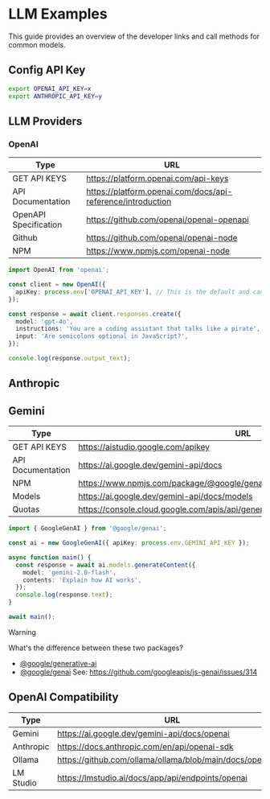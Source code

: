 # LLM Examples

This guide provides an overview of the developer links and call methods for common models.

## Config API Key

```bash
export OPENAI_API_KEY=x
export ANTHROPIC_API_KEY=y
```

## LLM Providers

### OpenAI

| Type                  | URL                                                         |
| --------------------- | ----------------------------------------------------------- |
| GET API KEYS          | https://platform.openai.com/api-keys                        |
| API Documentation     | https://platform.openai.com/docs/api-reference/introduction |
| OpenAPI Specification | https://github.com/openai/openai-openapi                    |
| Github                | https://github.com/openai/openai-node                       |
| NPM                   | https://www.npmjs.com/openai-node                           |

```ts
import OpenAI from 'openai';

const client = new OpenAI({
  apiKey: process.env['OPENAI_API_KEY'], // This is the default and can be omitted
});

const response = await client.responses.create({
  model: 'gpt-4o',
  instructions: 'You are a coding assistant that talks like a pirate',
  input: 'Are semicolons optional in JavaScript?',
});

console.log(response.output_text);
```

## Anthropic

## Gemini

| Type              | URL                                                                                |
| ----------------- | ---------------------------------------------------------------------------------- |
| GET API KEYS      | https://aistudio.google.com/apikey                                                 |
| API Documentation | https://ai.google.dev/gemini-api/docs                                              |
| NPM               | https://www.npmjs.com/package/@google/genai                                        |
| Models            | https://ai.google.dev/gemini-api/docs/models                                       |
| Quotas            | https://console.cloud.google.com/apis/api/generativelanguage.googleapis.com/quotas |

```ts
import { GoogleGenAI } from '@google/genai';

const ai = new GoogleGenAI({ apiKey: process.env.GEMINI_API_KEY });

async function main() {
  const response = await ai.models.generateContent({
    model: 'gemini-2.0-flash',
    contents: 'Explain how AI works',
  });
  console.log(response.text);
}

await main();
```

> [!WARNING]
> What's the difference between these two packages?
>
> - [@google/generative-ai](https://www.npmjs.com/package/@google/generative-ai)
> - [@google/genai](https://www.npmjs.com/package/@google/genai)
>   See: https://github.com/googleapis/js-genai/issues/314

## OpenAI Compatibility

| Type      | URL                                                       |
| --------- | --------------------------------------------------------- |
| Gemini    | https://ai.google.dev/gemini-api/docs/openai              |
| Anthropic | https://docs.anthropic.com/en/api/openai-sdk              |
| Ollama    | https://github.com/ollama/ollama/blob/main/docs/openai.md |
| LM Studio | https://lmstudio.ai/docs/app/api/endpoints/openai         |
